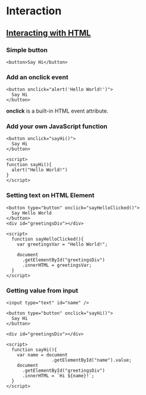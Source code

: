 # Interaction
## [Interacting with HTML](https://www.w3schools.com/js/js_events.asp)

### Simple button

    <button>Say Hi</button>

### Add an **onclick** event

    <button onclick="alert('Hello World!')">
      Say Hi
    </button>

**onclick** is a built-in HTML event attribute.

### Add your own JavaScript function

    <button onclick="sayHi()">
      Say Hi
    </button>

    <script>
    function sayHi(){
      alert("Hello World!")
    }
    </script>

### Setting text on HTML Element

    <button type="button" onclick="sayHelloClicked()">
      Say Hello World
    </button>
    <div id="greetingsDiv"></div>
    
    <script>
      function sayHelloClicked(){
        var greetingsVar = "Hello World!";  

        document
          .getElementById("greetingsDiv")
          .innerHTML = greetingsVar;
      }
    </script>

### Getting value from input

    <input type="text" id="name" />

    <button type="button" onclick="sayHi()">
      Say Hi
    </button>

    <div id="greetingsDiv"></div>
    
    <script>
      function sayHi(){
        var name = document
                     .getElementById("name").value;
        document
          .getElementById("greetingsDiv")
          .innerHTML = `Hi ${name}!`;
      }
    </script>

